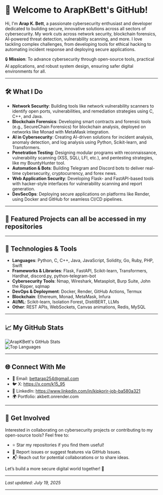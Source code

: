 # 👋 Welcome to ArapKBett's GitHub!

Hi, I'm **Arap K. Bett**, a passionate cybersecurity enthusiast and developer dedicated to building secure, innovative solutions across all sectors of cybersecurity. My work cuts across network security, blockchain forensics, AI-powered threat detection, vulnerability scanning, and more. I love tackling complex challenges, from developing tools for ethical hacking to automating incident response and deploying secure applications.

🔒 **Mission**: To advance cybersecurity through open-source tools, practical AI applications, and robust system design, ensuring safer digital environments for all.

---

## 🛠️ What I Do

- **Network Security**: Building tools like network vulnerability scanners to identify open ports, vulnerabilities, and remediation strategies using C, C++, and Java.
- **Blockchain Forensics**: Developing smart contracts and forensic tools (e.g., SecureChain Forensics) for blockchain analysis, deployed on networks like Monad with MetaMask integration.
- **AI in Cybersecurity**: Creating AI-driven solutions for incident analysis, anomaly detection, and log analysis using Python, Scikit-learn, and Transformers.
- **Penetration Testing**: Designing modular programs with reconnaissance, vulnerability scanning (XSS, SQLi, LFI, etc.), and pentesting strategies, like my BountyHunter tool.
- **Automation & Bots**: Building Telegram and Discord bots to deliver real-time cybersecurity, cryptocurrency, and forex news.
- **Web Application Security**: Developing Flask- and FastAPI-based tools with hacker-style interfaces for vulnerability scanning and report generation.
- **DevSecOps**: Deploying secure applications on platforms like Render, using Docker and GitHub for seamless CI/CD pipelines.

---

## 🌟 Featured Projects can all be accessed in my repositories 
---

## 🔧 Technologies & Tools

- **Languages**: Python, C, C++, Java, JavaScript, Solidity, Go, Ruby, PHP, Swift
- **Frameworks & Libraries**: Flask, FastAPI, Scikit-learn, Transformers, Hardhat, discord.py, python-telegram-bot
- **Cybersecurity Tools**: Nmap, Wireshark, Metasploit, Burp Suite, John the Ripper, sqlmap
- **DevOps & Deployment**: Docker, Render, GitHub Actions, Termux
- **Blockchain**: Ethereum, Monad, MetaMask, Infura
- **AI/ML**: Scikit-learn, Isolation Forest, DistilBERT, LLMs
- **Other**: REST APIs, WebSockets, Canvas animations, Redis, MySQL

---

## 📈 My GitHub Stats

![ArapKBett's GitHub Stats](https://github-readme-stats.vercel.app/api?username=ArapKBett&show_icons=true&theme=radical)  
![Top Languages](https://github-readme-stats.vercel.app/api/top-langs/?username=ArapKBett&layout=compact&theme=radical)

---

## 🌐 Connect With Me

- 📧 Email: bettarap254@gmail.com
- 🐦 X: https://x.com/k15_95
- 💼 LinkedIn: https://www.linkedin.com/in/kipkorir-job-ba580a321
- 🌍 Portfolio: akbett.onrender.com

---

## 🚀 Get Involved

Interested in collaborating on cybersecurity projects or contributing to my open-source tools? Feel free to:

- ⭐ Star my repositories if you find them useful!
- 🐛 Report issues or suggest features via GitHub Issues.
- 📬 Reach out for potential collaborations or to share ideas.

Let’s build a more secure digital world together! 🔐

---

*Last updated: July 19, 2025*

---

